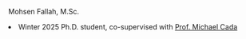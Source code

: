 Mohsen Fallah, M.Sc.
<li> Winter 2025 Ph.D. student, co-supervised with <a href="https://www.dal.ca/faculty/engineering/electrical/faculty-staff/our-faculty/professors/cada-michael.html">Prof. Michael Cada</a> </li>
